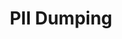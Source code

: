 ---
title: PII Dumping
parent: /tactics/21-exfiltration
ref-id: TEQ-070
short-desc: The adversary releases or sells private personal identifiable information that should not be made publicly available. This is normally stolen from a system or victim and advertised on the open web or the dark web.
layout: technique
---
